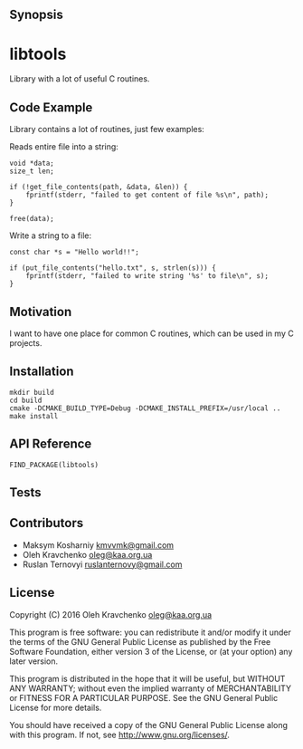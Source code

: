 ## Synopsis

libtools
========================

Library with a lot of useful C routines.

## Code Example

Library contains a lot of routines, just few examples:

Reads entire file into a string:
~~~~~~~~~~~~~{.c}
void *data;
size_t len;

if (!get_file_contents(path, &data, &len)) {
	fprintf(stderr, "failed to get content of file %s\n", path);
}

free(data);
~~~~~~~~~~~~~

Write a string to a file:
~~~~~~~~~~~~~{.c}
const char *s = "Hello world!!";

if (put_file_contents("hello.txt", s, strlen(s))) {
	fprintf(stderr, "failed to write string '%s' to file\n", s);
}
~~~~~~~~~~~~~

## Motivation

I want to have one place for common C routines, which can be used in my C projects.

## Installation

~~~~~~~~~~~~~{.sh}
mkdir build
cd build
cmake -DCMAKE_BUILD_TYPE=Debug -DCMAKE_INSTALL_PREFIX=/usr/local ..
make install
~~~~~~~~~~~~~

## API Reference

~~~~~~~~~~~~~{.cmake}
FIND_PACKAGE(libtools)
~~~~~~~~~~~~~

## Tests

## Contributors

- Maksym Kosharniy <kmvvmk@gmail.com>
- Oleh Kravchenko <oleg@kaa.org.ua>
- Ruslan Ternovyi <ruslanternovy@gmail.com>

## License

Copyright (C) 2016  Oleh Kravchenko <oleg@kaa.org.ua>

This program is free software: you can redistribute it and/or modify it under the terms of the GNU General Public License as published by the Free Software Foundation, either version 3 of the License, or (at your option) any later version.

This program is distributed in the hope that it will be useful, but WITHOUT ANY WARRANTY; without even the implied warranty of MERCHANTABILITY or FITNESS FOR A PARTICULAR PURPOSE.  See the GNU General Public License for more details.

You should have received a copy of the GNU General Public License along with this program.  If not, see <http://www.gnu.org/licenses/>.
